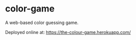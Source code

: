 # color-game
A web-based color guessing game. 

Deployed online at: https://the-colour-game.herokuapp.com/
